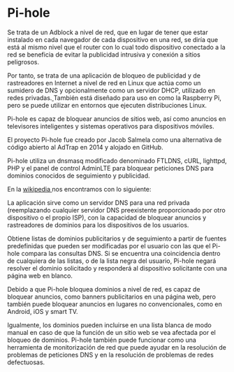 # Pi-hole

Se trata de un Adblock a nivel de red, que en lugar de tener que estar instalado en cada navegador de cada dispositivo en una red, se diría que está al mismo nivel que el router con lo cual todo dispositivo conectado a  la red  se beneficia de evitar la publicidad intrusiva y conexión a sitios peligrosos.

Por tanto, se trata de una aplicación de bloqueo de publicidad y de rastreadores en Internet a nivel de red en Linux que actúa como un sumidero de DNS​ y opcionalmente como un servidor DHCP, utilizado en  redes privadas.[ ](https://es.wikipedia.org/wiki/Pi-hole#cite\_note-:4-1)También está diseñado para uso en como la Raspberry Pi, pero se puede utilizar en entornos que ejecuten distribuciones Linux.

Pi-hole  es capaz de bloquear anuncios de sitios web, así como anuncios en televisores inteligentes y sistemas operativos para dispositivos móviles.

El proyecto Pi-hole fue creado por Jacob Salmela como una alternativa de código abierto al AdTrap en 2014​ y alojado en GitHub. ​

Pi-hole utiliza un dnsmasq modificado denominado FTLDNS, cURL, lighttpd, PHP y el panel de control AdminLTE para bloquear peticiones DNS para dominios conocidos de seguimiento y publicidad.&#x20;

En la [wikipedia ](https://es.wikipedia.org/wiki/Pi-hole)nos encontramos con lo siguiente:

La aplicación sirve como un servidor DNS para una red privada (reemplazando cualquier servidor DNS preexistente proporcionado por otro dispositivo o el propio ISP), con la capacidad de bloquear anuncios y rastreadores de dominios para los dispositivos de los usuarios.&#x20;

Obtiene listas de dominios publicitarios y de seguimiento a partir de fuentes predefinidas que pueden ser modificadas por el usuario con las que el Pi-hole compara las consultas DNS. Si se encuentra una coincidencia dentro de cualquiera de las listas, o de la lista negra del usuario, Pi-hole negará resolver el dominio solicitado y responderá al dispositivo solicitante con una página web en blanco.​

Debido a que Pi-hole bloquea dominios a nivel de red, es capaz de bloquear anuncios, como banners publicitarios en una página web, pero también puede bloquear anuncios en lugares no convencionales, como en Android, iOS y smart TV.​

Igualmente, los dominios pueden incluirse en una lista blanca de modo manual en caso de que la función de un sitio web se vea afectada por el bloqueo de dominios. Pi-hole también puede funcionar como una herramienta de monitorización de red que puede ayudar en la resolución de problemas de peticiones DNS y en la resolución de problemas de redes defectuosas.​

